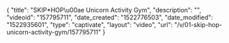 {
    "title": "SKIP*HOP\u00ae Unicorn Activity Gym",
    "description": "",
    "videoid": "157795711",
    "date_created": "1522776503",
    "date_modified": "1522935601",
    "type": "captivate",
    "layout": "video",
    "url": "\/v\/01-skip-hop-unicorn-activity-gym\/157795711"
}